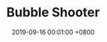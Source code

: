 ---
title:          "Bubble Shooter"
date:           2019-09-16 00:01:00 +0800
# selected:       true
# competition:            "International Conference on Machine Learning (ICML)"
position:        "Term project for "
course:       'CSE 102 (Structured Programming Language Sessional)'
pub_date:       "July 2019 - September 2019"

supervisor:
- Mahmudur Rahman Hera (Assistant Professor, BUET)

about: >-
  Developed a bubble shooting game using iGraphics, OpenGL and C++. 
cover:          /assets/images/covers/bubble_shooter.jpg

technologies:
  - OpenGL
  - iGraphics
  - C++

# links:
# - https://github.com/Maneesha28/CareerConnect_FE

---